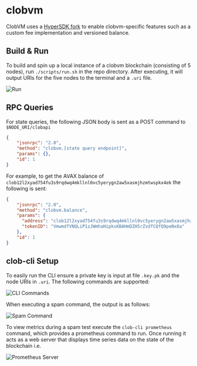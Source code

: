 # clobvm
ClobVM uses a [HyperSDK fork](https://github.com/jaimi-io/hypersdk) to enable clobvm-specific features such as a custom fee implementation and versioned balance.

## Build & Run

To build and spin up a local instance of a clobvm blockchain (consisting of 5 nodes), run `./scripts/run.sh` in the repo directory. After executing, it will output URIs for the five nodes to the terminal and a `.uri` file.

![Run](https://i.imgur.com/lJN8JmY.png)


## RPC Queries

For state queries, the following JSON body is sent as a POST command to `$NODE_URI/clobapi`

```json
{
    "jsonrpc": "2.0",
    "method": "clobvm.[state query endpoint]",
    "params": {},
    "id": 1
}
```

For example, to get the AVAX balance of `clob12l2xyad754fu3s9rqdwq4mkllnl0vc5yerygn2aw5xasmjhzmtwspkx4ek` the following is sent:

```json
{
    "jsonrpc": "2.0",
    "method": "clobvm.balance",
    "params": {
      "address": "clob12l2xyad754fu3s9rqdwq4mkllnl0vc5yerygn2aw5xasmjhzmtwspkx4ek",
      "tokenID": "VmwmdfVNQLiP1zJWmhaHipksKBAHmDZH5rZvdfCQfQ9peNx8a"
    },
    "id": 1
}
```

## clob-cli Setup
To easily run the CLI ensure a private key is input at file `.key.pk` and the node URIs in `.uri`. The following commands are supported:

![CLI Commands](https://i.imgur.com/Kvet2kv.png)

When executing a spam command, the output is as follows:

![Spam Command](https://i.imgur.com/LUtqiZd.png)

To view metrics during a spam test execute the `clob-cli prometheus` command, which provides a prometheus command to run. Once running it acts as a web server that displays time series data on the state of the blockchain i.e. 

![Prometheus Server](https://i.imgur.com/lotuN1V.png)
